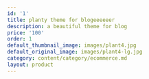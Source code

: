 ```yaml
---
id: '1'
title: planty theme for blogeeeeeer
description: a beautiful theme for blog
price: '100'
order: 1
default_thumbnail_image: images/plant4.jpg
default_original_image: images/plant4-lg.jpg
category: content/category/ecommerce.md
layout: product
---
```

